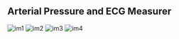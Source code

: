 ## Arterial Pressure and ECG Measurer

![im1](https://user-images.githubusercontent.com/41343686/141181657-600e30da-6662-4aac-ba1b-86f97722f16f.jpg)
![im2](https://user-images.githubusercontent.com/41343686/141181271-aa2f3d74-0d46-4795-bf81-79e924bd841a.jpg)
![im3](https://user-images.githubusercontent.com/41343686/141181277-997f76ad-5382-41ee-b112-6e2389a96d5a.jpg) ![im4](https://user-images.githubusercontent.com/41343686/141181284-b31b9586-b177-4952-bf85-338dcb0fa384.jpg)
